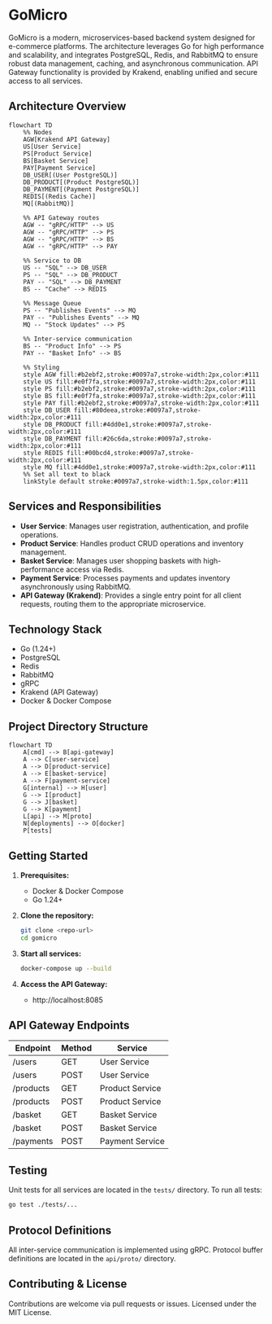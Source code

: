 # GoMicro

GoMicro is a modern, microservices-based backend system designed for e-commerce platforms. The architecture leverages Go for high performance and scalability, and integrates PostgreSQL, Redis, and RabbitMQ to ensure robust data management, caching, and asynchronous communication. API Gateway functionality is provided by Krakend, enabling unified and secure access to all services.

## Architecture Overview

```mermaid
flowchart TD
    %% Nodes
    AGW[Krakend API Gateway]
    US[User Service]
    PS[Product Service]
    BS[Basket Service]
    PAY[Payment Service]
    DB_USER[(User PostgreSQL)]
    DB_PRODUCT[(Product PostgreSQL)]
    DB_PAYMENT[(Payment PostgreSQL)]
    REDIS[(Redis Cache)]
    MQ[(RabbitMQ)]

    %% API Gateway routes
    AGW -- "gRPC/HTTP" --> US
    AGW -- "gRPC/HTTP" --> PS
    AGW -- "gRPC/HTTP" --> BS
    AGW -- "gRPC/HTTP" --> PAY

    %% Service to DB
    US -- "SQL" --> DB_USER
    PS -- "SQL" --> DB_PRODUCT
    PAY -- "SQL" --> DB_PAYMENT
    BS -- "Cache" --> REDIS

    %% Message Queue
    PS -- "Publishes Events" --> MQ
    PAY -- "Publishes Events" --> MQ
    MQ -- "Stock Updates" --> PS

    %% Inter-service communication
    BS -- "Product Info" --> PS
    PAY -- "Basket Info" --> BS

    %% Styling
    style AGW fill:#b2ebf2,stroke:#0097a7,stroke-width:2px,color:#111
    style US fill:#e0f7fa,stroke:#0097a7,stroke-width:2px,color:#111
    style PS fill:#b2ebf2,stroke:#0097a7,stroke-width:2px,color:#111
    style BS fill:#e0f7fa,stroke:#0097a7,stroke-width:2px,color:#111
    style PAY fill:#b2ebf2,stroke:#0097a7,stroke-width:2px,color:#111
    style DB_USER fill:#80deea,stroke:#0097a7,stroke-width:2px,color:#111
    style DB_PRODUCT fill:#4dd0e1,stroke:#0097a7,stroke-width:2px,color:#111
    style DB_PAYMENT fill:#26c6da,stroke:#0097a7,stroke-width:2px,color:#111
    style REDIS fill:#00bcd4,stroke:#0097a7,stroke-width:2px,color:#111
    style MQ fill:#4dd0e1,stroke:#0097a7,stroke-width:2px,color:#111
    %% Set all text to black
    linkStyle default stroke:#0097a7,stroke-width:1.5px,color:#111
```

## Services and Responsibilities

- **User Service**: Manages user registration, authentication, and profile operations.
- **Product Service**: Handles product CRUD operations and inventory management.
- **Basket Service**: Manages user shopping baskets with high-performance access via Redis.
- **Payment Service**: Processes payments and updates inventory asynchronously using RabbitMQ.
- **API Gateway (Krakend)**: Provides a single entry point for all client requests, routing them to the appropriate microservice.

## Technology Stack

- Go (1.24+)
- PostgreSQL
- Redis
- RabbitMQ
- gRPC
- Krakend (API Gateway)
- Docker & Docker Compose

## Project Directory Structure

```mermaid
flowchart TD
    A[cmd] --> B[api-gateway]
    A --> C[user-service]
    A --> D[product-service]
    A --> E[basket-service]
    A --> F[payment-service]
    G[internal] --> H[user]
    G --> I[product]
    G --> J[basket]
    G --> K[payment]
    L[api] --> M[proto]
    N[deployments] --> O[docker]
    P[tests]
```

## Getting Started

1. **Prerequisites:**
   - Docker & Docker Compose
   - Go 1.24+

2. **Clone the repository:**
   ```bash
   git clone <repo-url>
   cd gomicro
   ```

3. **Start all services:**
   ```bash
   docker-compose up --build
   ```

4. **Access the API Gateway:**
   - http://localhost:8085

## API Gateway Endpoints

| Endpoint         | Method | Service           |
|------------------|--------|-------------------|
| /users           | GET    | User Service      |
| /users           | POST   | User Service      |
| /products        | GET    | Product Service   |
| /products        | POST   | Product Service   |
| /basket          | GET    | Basket Service    |
| /basket          | POST   | Basket Service    |
| /payments        | POST   | Payment Service   |

## Testing

Unit tests for all services are located in the `tests/` directory. To run all tests:

```bash
go test ./tests/...
```

## Protocol Definitions

All inter-service communication is implemented using gRPC. Protocol buffer definitions are located in the `api/proto/` directory.

## Contributing & License

Contributions are welcome via pull requests or issues. Licensed under the MIT License. 